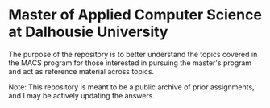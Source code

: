 # Master of Applied Computer Science at Dalhousie University

The purpose of the repository is to better understand the topics covered in the MACS program for those interested in pursuing the master's program and act as reference material across topics.

Note: This repository is meant to be a public archive of prior assignments, and I may be actively updating the answers.
